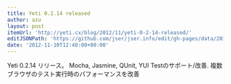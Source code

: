 ```yaml
---
title: Yeti 0.2.14 released
author: azu
layout: post
itemUrl: 'http://yeti.cx/blog/2012/11/yeti-0-2-14-released/'
editJSONPath: 'https://github.com/jser/jser.info/edit/gh-pages/data/2012/11/index.json'
date: '2012-11-10T12:40:00+00:00'
---
```

Yeti 0.2.14 リリース。
Mocha, Jasmine, QUnit, YUI Testのサポート/改善.
複数ブラウザのテスト実行時のパフォーマンスを改善
